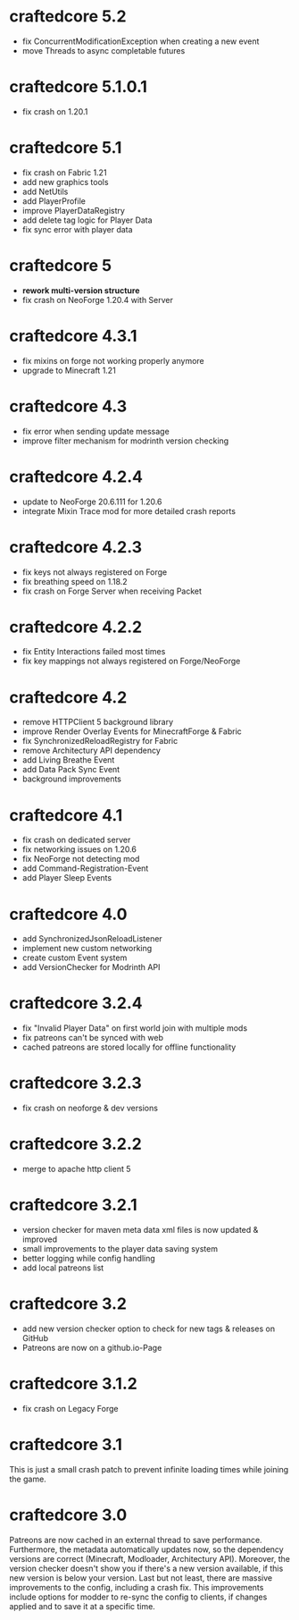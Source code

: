 craftedcore 5.2
================

- fix ConcurrentModificationException when creating a new event
- move Threads to async completable futures

craftedcore 5.1.0.1
================

- fix crash on 1.20.1

craftedcore 5.1
================

- fix crash on Fabric 1.21
- add new graphics tools
- add NetUtils
- add PlayerProfile
- improve PlayerDataRegistry
- add delete tag logic for Player Data
- fix sync error with player data

craftedcore 5
================

- **rework multi-version structure**
- fix crash on NeoForge 1.20.4 with Server

craftedcore 4.3.1
================

- fix mixins on forge not working properly anymore
- upgrade to Minecraft 1.21

craftedcore 4.3
================

- fix error when sending update message
- improve filter mechanism for modrinth version checking

craftedcore 4.2.4
================

- update to NeoForge 20.6.111 for 1.20.6
- integrate Mixin Trace mod for more detailed crash reports

craftedcore 4.2.3
================

- fix keys not always registered on Forge
- fix breathing speed on 1.18.2
- fix crash on Forge Server when receiving Packet

craftedcore 4.2.2
================

- fix Entity Interactions failed most times
- fix key mappings not always registered on Forge/NeoForge

craftedcore 4.2
================

- remove HTTPClient 5 background library
- improve Render Overlay Events for MinecraftForge & Fabric
- fix SynchronizedReloadRegistry for Fabric
- remove Architectury API dependency
- add Living Breathe Event
- add Data Pack Sync Event
- background improvements

craftedcore 4.1
================

- fix crash on dedicated server
- fix networking issues on 1.20.6
- fix NeoForge not detecting mod
- add Command-Registration-Event
- add Player Sleep Events

craftedcore 4.0
================

- add SynchronizedJsonReloadListener
- implement new custom networking
- create custom Event system
- add VersionChecker for Modrinth API

craftedcore 3.2.4
================

- fix "Invalid Player Data" on first world join with multiple mods
- fix patreons can't be synced with web
- cached patreons are stored locally for offline functionality

craftedcore 3.2.3
================

- fix crash on neoforge & dev versions

craftedcore 3.2.2
================

- merge to apache http client 5

craftedcore 3.2.1
================

- version checker for maven meta data xml files is now updated & improved
- small improvements to the player data saving system
- better logging while config handling
- add local patreons list

craftedcore 3.2
================

- add new version checker option to check for new tags & releases on GitHub
- Patreons are now on a github.io-Page

craftedcore 3.1.2
================

- fix crash on Legacy Forge

craftedcore 3.1
================
This is just a small crash patch to prevent infinite loading times while joining the game.

craftedcore 3.0
================
Patreons are now cached in an external thread to save performance. Furthermore, the metadata automatically updates now,
so the dependency versions are correct (Minecraft, Modloader, Architectury API). Moreover, the version checker doesn't
show you if there's a new version available, if this new version is below your version. Last but not least, there are
massive improvements to the config, including a crash fix. This improvements include options for modder to re-sync the
config to clients, if changes applied and to save it at a specific time.